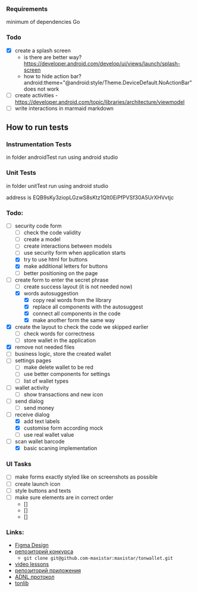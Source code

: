 

### Requirements

minimum of dependencies
Go

### Todo

- [x] create a splash screen 
  - is there are better way? https://developer.android.com/develop/ui/views/launch/splash-screen
  - how to hide action bar? android:theme="@android:style/Theme.DeviceDefault.NoActionBar" does not work
- [ ] create activities
      - https://developer.android.com/topic/libraries/architecture/viewmodel
- [ ] write interactions in marmaid markdown

## How to run tests

### Instrumentation Tests

in folder androidTest run using android studio

### Unit Tests

in folder unitTest run using android studio

address is EQB9sKy3ziopLGzwS8sKtz1QIt0EiPfPVSf30A5UrXHVvtjc


### Todo:

- [ ] security code form
  - [ ] check the code validity
  - [ ] create a model
  - [ ] create interactions between models
  - [ ] use security form when application starts
  - [x] try to use html for buttons
  - [x] make additional letters for buttons
  - [ ] better positioning on the page
- [ ] create form to enter the secret phrase 
  - [ ] create success layout (it is not needed now)
  - [x] words autosuggestion
    - [x] copy real words from the library
    - [x] replace all components with the autosuggest
    - [x] connect all components in the code
    - [x] make another form the same way
- [x] create the layout to check the code we skipped earlier
  - [ ] check words for correctness
  - [ ] store wallet in the application
- [x] remove not needed files
- [ ] business logic, store the created wallet
- [ ] settings pages
  - [ ] make delete wallet to be red
  - [ ] use better components for settings
  - [ ] list of wallet types
- [ ] wallet activity
  - [ ] show transactions and new icon
- [ ] send dialog
  - [ ] send money 
- [ ] receive dialog
  - [x] add text labels 
  - [x] customise form according mock
  - [ ] use real wallet value
- [ ] scan wallet barcode
  - [x] basic scaning implementation 

### UI Tasks

- [ ] make forms exactly styled like on screenshots as possible
- [ ] create launch icon
- [ ] style buttons and texts
- [ ] make sure elements are in correct order
  - []
  - []
  - []

### Links:

- [Figma Design](https://www.figma.com/file/KYK17IdM2ldAAZL540G2hV/TON-Wallet-%C2%B7-Android?type=design&node-id=0-1&t=vzLRrmDAN2Ki4yqm-0)
- [репозиторий конкурса](https://github.com/ton-community/wallet-contest)
    - `git clone git@github.com-maxistar:maxistar/tonwallet.git`
- [video lessons](https://www.youtube.com/watch?v=GcqFhoUuNNI)
- [репозиторий приложения](https://github.com/maxistar/tonwallet)
- [ADNL протокол](https://docs.ton.org/develop/dapps/apis/adnl)
- [tonlib](https://github.com/ton-blockchain/ton/tree/master/example/android)

